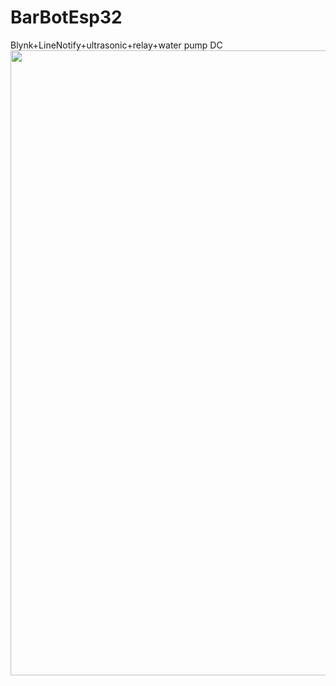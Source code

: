 # BarBotEsp32
Blynk+LineNotify+ultrasonic+relay+water pump DC
<img src="https://github.com/Kantinan-Koman/BarBotEsp32/blob/master/Diagram" width="1000"/>

